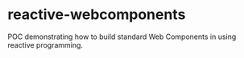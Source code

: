 # reactive-webcomponents
POC demonstrating how to build standard Web Components in using reactive programming.

